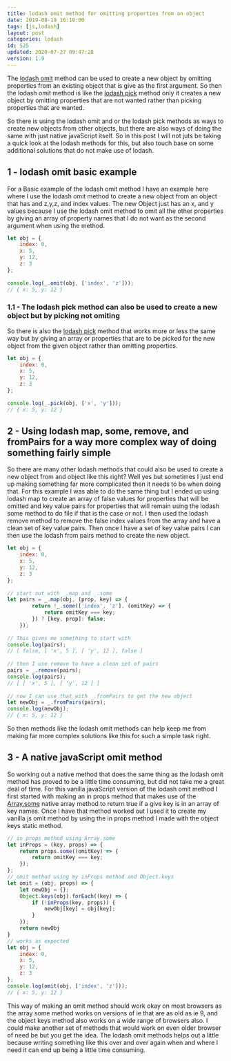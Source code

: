 ```yaml
---
title: lodash omit method for omitting properties from an object
date: 2019-08-19 16:10:00
tags: [js,lodash]
layout: post
categories: lodash
id: 525
updated: 2020-07-27 09:47:28
version: 1.9
---
```


The [lodash omit](https://lodash.com/docs/4.17.15#omit) method can be used to create a new object by omitting properties from an existing object that is give as the first argument. So then the lodash omit method is like the [lodash pick](/2018/07/11/lodash_pick/) method only it creates a new object by omitting properties that are not wanted rather than picking properties that are wanted.

So there is using the lodash omit and or the lodash pick methods as ways to create new objects from other objects, but there are also ways of doing the same with just native javaScript itself. So in this post I will not juts be taking a quick look at the lodash methods for this, but also touch base on some additional solutions that do not make use of lodash.

<!-- more -->

## 1 - lodash omit basic example

For a Basic example of the lodash omit method I have an example here where I use the lodash omit method to create a new object from an object that has and z,y,z, and index values. The new Object just has an x, and y values because I use the lodash omit method to omit all the other properties by giving an array of property names that I do not want as the second argument when using the method.
```js
let obj = {
    index: 0,
    x: 5,
    y: 12,
    z: 3
};
 
console.log(_.omit(obj, ['index', 'z']));
// { x: 5, y: 12 }
```

### 1.1 - The lodash pick method can also be used to create a new object but by picking not omiting

So there is also the [lodash pick](/2018/07/11/lodash_pick/) method that works more or less the same way but by giving an array or properties that are to be picked for the new object from the given object rather than omitting properties.

```js
let obj = {
    index: 0,
    x: 5,
    y: 12,
    z: 3
};
 
console.log(_.pick(obj, ['x', 'y']));
// { x: 5, y: 12 }
```

## 2 - Using lodash map, some, remove, and fromPairs for a way more complex way of doing something fairly simple

So there are many other lodash methods that could also be used to create a new object from and object like this right? Well yes but sometimes I just end up making something far more complicated then it needs to be when doing that. For this example I was able to do the same thing but I ended up using lodash map to create an array of false values for properties that will be omitted and key value pairs for properties that will remain using the lodash some method to do file if that is the case or not. I then used the lodash remove method to remove the false index values from the array and have a clean set of key value pairs. Then once I have a set of key value pairs I can then use the lodash from pairs method to create the new object.

```js
let obj = {
    index: 0,
    x: 5,
    y: 12,
    z: 3
};
 
// start out with _.map and _.some
let pairs = _.map(obj, (prop, key) => {
        return !_.some(['index', 'z'], (omitKey) => {
            return omitKey === key;
        }) ? [key, prop]: false;
    });
 
// This gives me something to start with
console.log(pairs);
// [ false, [ 'x', 5 ], [ 'y', 12 ], false ]
 
// then I use remove to have a clean set of pairs
pairs = _.remove(pairs);
console.log(pairs);
// [ [ 'x', 5 ], [ 'y', 12 ] ]
 
// now I can use that with _.fromPairs to get the new object
let newObj = _.fromPairs(pairs);
console.log(newObj);
// { x: 5, y: 12 }
```

So then methods like the lodash omit methods can help keep me from making far more complex solutions like this for such a simple task right.

## 3 - A native javaScript omit method

So working out a native method that does the same thing as the lodash omit method has proved to be a little time consuming, but did not take me a great deal of time. For this vanilla javaScript version of the lodash omit method I first started with making an in props method that makes use of the [Array.some](https://developer.mozilla.org/en-US/docs/Web/JavaScript/Reference/Global_Objects/Array/some) native array method to return true if a give key is in an array of key names. Once I have that method worked out I used it to create my vanilla js omit method by using the in props method I made with the object keys static method.

```js
// in props method using Array.some
let inProps = (key, props) => {
    return props.some((omitKey) => {
        return omitKey === key;
    });
};
// omit method using my inProps method and Object.keys
let omit = (obj, props) => {
    let newObj = {};
    Object.keys(obj).forEach((key) => {
        if (!inProps(key, props)) {
            newObj[key] = obj[key];
        }
    });
    return newObj
}
// works as expected
let obj = {
    index: 0,
    x: 5,
    y: 12,
    z: 3
};
console.log(omit(obj, ['index', 'z']));
// { x: 5, y: 12 }
```

This way of making an omit method should work okay on most browsers as the array some method works on versions of ie that are as old as ie 9, and the object keys method also works on a wide range of browsers also. I could make another set of methods that would work on even older browser of need be but you get the idea. The lodash omit methods helps out a little because writing something like this over and over again when and where I need it can end up being a little time consuming.